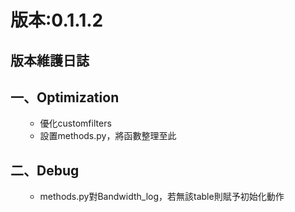 版本:0.1.1.2
=============
<h2>
版本維護日誌</h2>
<h2>
一、Optimization</h2>
<div>
<ol><ul>
<li>優化customfilters</li>
<li>設置methods.py，將函數整理至此</li>
</ul>
</ol>
<div>
<h2>
二、Debug</h2>
<div>
<ol><ul>
<li>methods.py對Bandwidth_log，若無該table則賦予初始化動作</li>
</ul>
</ol>
</div>
</div>
</div>

